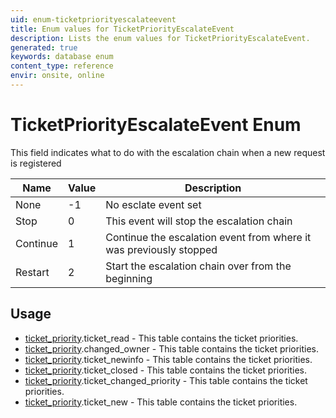 ```yaml
---
uid: enum-ticketpriorityescalateevent
title: Enum values for TicketPriorityEscalateEvent
description: Lists the enum values for TicketPriorityEscalateEvent.
generated: true
keywords: database enum
content_type: reference
envir: onsite, online
---
```


# TicketPriorityEscalateEvent Enum

This field indicates what to do with the escalation chain when a new request is registered

| Name | Value | Description |
|------|-------|-------------|
|None|-1|No esclate event set|
|Stop|0|This event will stop the escalation chain|
|Continue|1|Continue the escalation event from where it was previously stopped|
|Restart|2|Start the escalation chain over from the beginning|

## Usage

* [ticket_priority](../ticket-priority.md).ticket_read - This table contains the ticket priorities.
* [ticket_priority](../ticket-priority.md).changed_owner - This table contains the ticket priorities.
* [ticket_priority](../ticket-priority.md).ticket_newinfo - This table contains the ticket priorities.
* [ticket_priority](../ticket-priority.md).ticket_closed - This table contains the ticket priorities.
* [ticket_priority](../ticket-priority.md).ticket_changed_priority - This table contains the ticket priorities.
* [ticket_priority](../ticket-priority.md).ticket_new - This table contains the ticket priorities.
